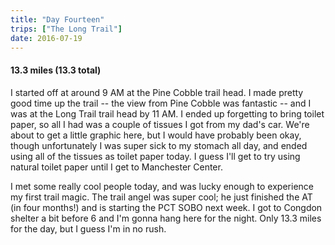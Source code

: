 ```yaml
---
title: "Day Fourteen"
trips: ["The Long Trail"]
date: 2016-07-19
---
```



#### **13.3 miles (13.3 total)**

I started off at around 9 AM at the Pine Cobble trail head. I made pretty good time up the trail -- the view from Pine Cobble was fantastic -- and I was at the Long Trail trail head by 11 AM. I ended up forgetting to bring toilet paper, so all I had was a couple of tissues I got from my dad's car. We're about to get a little graphic here, but I would have probably been okay, though unfortunately I was super sick to my stomach all day, and ended using all of the tissues as toilet paper today. I guess I'll get to try using natural toilet paper until I get to Manchester Center.

I met some really cool people today, and was lucky enough to experience my first trail magic. The trail angel was super cool; he just finished the AT (in four months!) and is starting the PCT SOBO next week. I got to Congdon shelter a bit before 6 and I'm gonna hang here for the night. Only 13.3 miles for the day, but I guess I'm in no rush.
